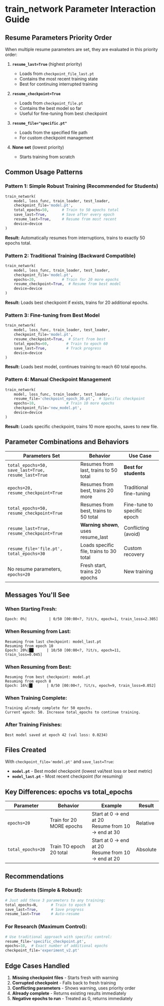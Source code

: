 # train_network Parameter Interaction Guide

## Resume Parameters Priority Order

When multiple resume parameters are set, they are evaluated in this priority order:

1. **`resume_last=True`** (highest priority)
   - Loads from `checkpoint_file_last.pt`
   - Contains the most recent training state
   - Best for continuing interrupted training

2. **`resume_checkpoint=True`**
   - Loads from `checkpoint_file.pt`
   - Contains the best model so far
   - Useful for fine-tuning from best checkpoint

3. **`resume_file="specific.pt"`**
   - Loads from the specified file path
   - For custom checkpoint management

4. **None set** (lowest priority)
   - Starts training from scratch

## Common Usage Patterns

### Pattern 1: Simple Robust Training (Recommended for Students)
```python
train_network(
    model, loss_func, train_loader, test_loader,
    checkpoint_file='model.pt',
    total_epochs=50,      # Train to 50 epochs total
    save_last=True,       # Save after every epoch
    resume_last=True,     # Resume from most recent
    device=device
)
```
**Result:** Automatically resumes from interruptions, trains to exactly 50 epochs total.

### Pattern 2: Traditional Training (Backward Compatible)
```python
train_network(
    model, loss_func, train_loader, test_loader,
    checkpoint_file='model.pt',
    epochs=20,            # Train for 20 more epochs
    resume_checkpoint=True,  # Resume from best model
    device=device
)
```
**Result:** Loads best checkpoint if exists, trains for 20 additional epochs.

### Pattern 3: Fine-tuning from Best Model
```python
train_network(
    model, loss_func, train_loader, test_loader,
    checkpoint_file='model.pt',
    resume_checkpoint=True,  # Start from best
    total_epochs=60,        # Train to epoch 60
    save_last=True,         # Track progress
    device=device
)
```
**Result:** Loads best model, continues training to reach 60 total epochs.

### Pattern 4: Manual Checkpoint Management
```python
train_network(
    model, loss_func, train_loader, test_loader,
    resume_file='checkpoint_epoch_30.pt',  # Specific checkpoint
    epochs=10,              # Train 10 more epochs
    checkpoint_file='new_model.pt',
    device=device
)
```
**Result:** Loads specific checkpoint, trains 10 more epochs, saves to new file.

## Parameter Combinations and Behaviors

| Parameters Set | Behavior | Use Case |
|---------------|----------|----------|
| `total_epochs=50, save_last=True, resume_last=True` | Resumes from last, trains to 50 total | **Best for students** |
| `epochs=20, resume_checkpoint=True` | Resumes from best, trains 20 more | Traditional fine-tuning |
| `total_epochs=50, resume_checkpoint=True` | Resumes from best, trains to 50 total | Fine-tune to specific epoch |
| `resume_last=True, resume_checkpoint=True` | **Warning shown**, uses resume_last | Conflicting (avoid) |
| `resume_file='file.pt', total_epochs=30` | Loads specific file, trains to 30 total | Custom recovery |
| No resume parameters, `epochs=20` | Fresh start, trains 20 epochs | New training |

## Messages You'll See

### When Starting Fresh:
```
Epoch: 0%|          | 0/50 [00:00<?, ?it/s, epoch=1, train_loss=2.305]
```

### When Resuming from Last:
```
Resuming from last checkpoint: model_last.pt
Resuming from epoch 10
Epoch: 20%|██      | 10/50 [00:00<?, ?it/s, epoch=11, train_loss=0.045]
```

### When Resuming from Best:
```
Resuming from best checkpoint: model.pt
Resuming from epoch 8
Epoch: 16%|█▌      | 8/50 [00:00<?, ?it/s, epoch=9, train_loss=0.052]
```

### When Training Complete:
```
Training already complete for 50 epochs.
Current epoch: 50. Increase total_epochs to continue training.
```

### After Training Finishes:
```
Best model saved at epoch 42 (val loss: 0.0234)
```

## Files Created

With `checkpoint_file='model.pt'` and `save_last=True`:

- **`model.pt`** - Best model checkpoint (lowest val/test loss or best metric)
- **`model_last.pt`** - Most recent checkpoint (for resuming)

## Key Differences: epochs vs total_epochs

| Parameter | Behavior | Example | Result |
|-----------|----------|---------|---------|
| `epochs=20` | Train for 20 MORE epochs | Start at 0 → end at 20<br>Resume from 10 → end at 30 | Relative |
| `total_epochs=20` | Train TO epoch 20 total | Start at 0 → end at 20<br>Resume from 10 → end at 20 | Absolute |

## Recommendations

### For Students (Simple & Robust):
```python
# Just add these 3 parameters to any training:
total_epochs=N,      # Train to epoch N
save_last=True,      # Save progress
resume_last=True     # Auto-resume
```

### For Research (Maximum Control):
```python
# Use traditional approach with specific control:
resume_file='specific_checkpoint.pt',
epochs=10,  # Exact number of additional epochs
checkpoint_file='experiment_v2.pt'
```

## Edge Cases Handled

1. **Missing checkpoint files** - Starts fresh with warning
2. **Corrupted checkpoint** - Falls back to fresh training
3. **Conflicting parameters** - Shows warning, uses priority order
4. **Already complete** - Returns existing results immediately
5. **Negative epochs to run** - Treated as 0, returns immediately
